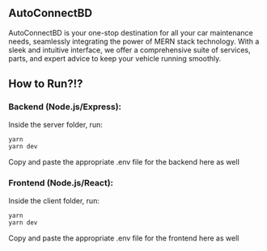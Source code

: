 ## AutoConnectBD
AutoConnectBD is your one-stop destination for all your car maintenance needs, seamlessly integrating the power of MERN stack technology. With a sleek and intuitive interface, we offer a comprehensive suite of services, parts, and expert advice to keep your vehicle running smoothly. 

## How to Run?!?

### Backend (Node.js/Express):
Inside the server folder, run:
```bash
yarn
yarn dev
```
Copy and paste the appropriate .env file for the backend here as well

### Frontend (Node.js/React):
Inside the client folder, run:
```bash
yarn
yarn dev
```
Copy and paste the appropriate .env file for the frontend here as well


